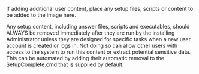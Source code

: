 If adding additional user content, place any setup files, scripts or content to be added to the image here.

Any setup content, including answer files, scripts and executables, should ALWAYS be removed immediately after they are run by the installing Administrator unless they are designed for specific tasks when a new user account is created or logs in. Not doing so can allow other users with access to the system to run this content or extract potential sensitive data. This can be automated by adding their automatic removal to the SetupComplete.cmd that is supplied by default.
